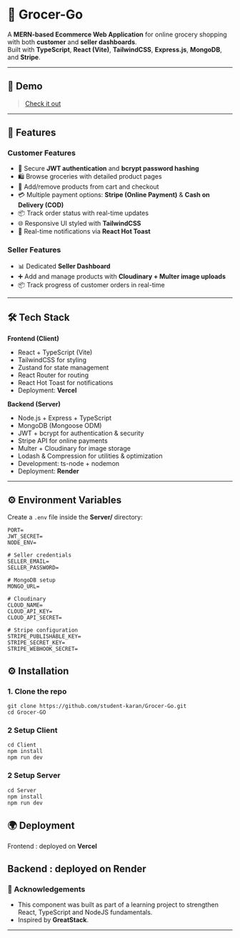 
# 🛒 Grocer-Go  
A **MERN-based Ecommerce Web Application** for online grocery shopping with both **customer** and **seller dashboards**.  
Built with **TypeScript**, **React (Vite)**, **TailwindCSS**, **Express.js**, **MongoDB**, and **Stripe**.  

---

## 🚀 Demo
> [Check it out](https://grocer-go-client.vercel.app/)
---


## 🚀 Features  

### Customer Features
- 🔐 Secure **JWT authentication** and **bcrypt password hashing**  
- 🛍️ Browse groceries with detailed product pages  
- 🛒 Add/remove products from cart and checkout  
- 💳 Multiple payment options: **Stripe (Online Payment)** & **Cash on Delivery (COD)**  
- 📦 Track order status with real-time updates  
- 🌐 Responsive UI styled with **TailwindCSS**  
- 🔔 Real-time notifications via **React Hot Toast**

### Seller Features
- 📊 Dedicated **Seller Dashboard**  
- ➕ Add and manage products with **Cloudinary + Multer image uploads**  
- 📦 Track progress of customer orders in real-time  

---

## 🛠️ Tech Stack  

**Frontend (Client)**  
- React + TypeScript (Vite)  
- TailwindCSS for styling  
- Zustand for state management  
- React Router for routing  
- React Hot Toast for notifications  
- Deployment: **Vercel**  

**Backend (Server)**  
- Node.js + Express + TypeScript  
- MongoDB (Mongoose ODM)  
- JWT + bcrypt for authentication & security  
- Stripe API for online payments  
- Multer + Cloudinary for image storage  
- Lodash & Compression for utilities & optimization  
- Development: ts-node + nodemon  
- Deployment: **Render**  

---


## ⚙️ Environment Variables  

Create a `.env` file inside the **Server/** directory:  

```env
PORT=
JWT_SECRET=
NODE_ENV=

# Seller credentials
SELLER_EMAIL=
SELLER_PASSWORD=

# MongoDB setup
MONGO_URL=

# Cloudinary
CLOUD_NAME=
CLOUD_API_KEY=
CLOUD_API_SECRET=

# Stripe configuration
STRIPE_PUBLISHABLE_KEY=
STRIPE_SECRET_KEY=
STRIPE_WEBHOOK_SECRET=
```



## ⚙️ Installation

### 1. Clone the repo
```env
git clone https://github.com/student-karan/Grocer-Go.git
cd Grocer-GO
```

### 2 Setup Client
```env
cd Client
npm install
npm run dev
```

### 2 Setup Server
```env
cd Server
npm install
npm run dev
```

## 🌍 Deployment

 Frontend : deployed on **Vercel**

 Backend : deployed on **Render**
---


### 🙌 Acknowledgements

- This component was built as part of a learning project to strengthen React, TypeScript and NodeJS fundamentals.
- Inspired by **GreatStack**.
---
